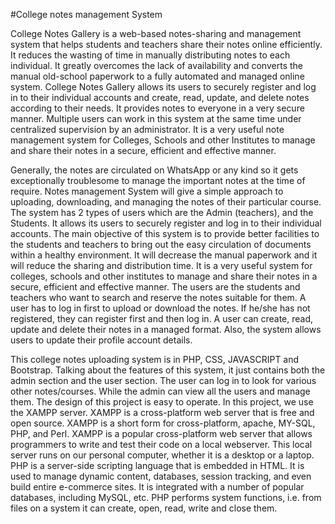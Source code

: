 #College notes management System




College Notes Gallery is a web-based notes-sharing and management system that helps students and teachers share their notes online efficiently. It reduces the wasting of time in manually distributing notes to each individual. It greatly overcomes the lack of availability and converts the manual old-school paperwork to a fully automated and managed online system. College Notes Gallery allows its users to securely register and log in to their individual accounts and create, read, update, and delete notes according to their needs. It provides notes to everyone in a very secure manner. Multiple users can work in this system at the same time under centralized supervision by an administrator. It is a very useful note management system for Colleges, Schools and other Institutes to manage and share their notes in a secure, efficient and effective manner.

Generally, the notes are circulated on WhatsApp or any kind so it gets exceptionally troublesome to manage the important notes at the time of require. Notes management System will give a simple approach to uploading, downloading, and managing the notes of their particular course. The system has 2 types of users which are the Admin (teachers), and the Students. It allows its users to securely register and log in to their individual accounts. The main objective of this system is to provide better facilities to the students and teachers to bring out the easy circulation of documents within a healthy environment. It will decrease the manual paperwork and it will reduce the sharing and distribution time. It is a very useful system for colleges, schools and other institutes to manage and share their notes in a secure, efficient and effective manner. The users are the students and teachers who want to search and reserve the notes suitable for them. A user has to log in first to upload or download the notes. If he/she has not registered, they can register first and then log in. A user can create, read, update and delete their notes in a managed format. Also, the system allows users to update their profile account details.

This college notes uploading system is in PHP, CSS, JAVASCRIPT and Bootstrap. Talking about the features of this system, it just contains both the admin section and the user section. The user can log in to look for various other notes/courses. While the admin can view all the users and manage them. The design of this project is easy to operate. In this project, we use the XAMPP server. XAMPP is a cross-platform web server that is free and open source. XAMPP is a short form for cross-platform, apache, MY-SQL, PHP, and Perl. XAMPP is a popular cross-platform web server that allows programmers to write and test their code on a local webserver. This local server runs on our personal computer, whether it is a desktop or a laptop. PHP is a server-side scripting language that is embedded in HTML. It is used to manage dynamic content, databases, session tracking, and even build entire e-commerce sites. It is integrated with a number of popular databases, including MySQL, etc. PHP performs system functions, i.e. from files on a system it can create, open, read, write and close them. 

